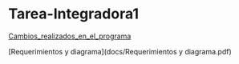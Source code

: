 # Tarea-Integradora1
[Cambios_realizados_en_el_programa](docs/Cambios_realizados_en_el_programa.pdf)


[Requerimientos y diagrama](docs/Requerimientos y diagrama.pdf)
